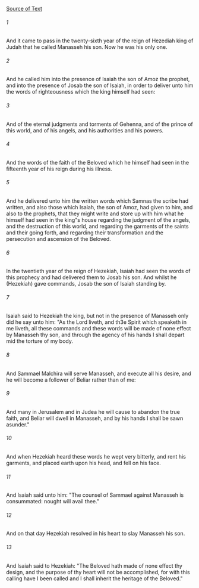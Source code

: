 [Source of Text](https://github.com/scrollmapper/bible_databases_deuterocanonical)

###### 1
And it came to pass in the twenty-sixth year of the reign of Hezediah king of Judah that he called Manasseh his son. Now he was his only one.

###### 2
And he called him into the presence of Isaiah the son of Amoz the prophet, and into the presence of Josab the son of Isaiah, in order to deliver unto him the words of righteousness which the king himself had seen:

###### 3
And of the eternal judgments and torments of Gehenna, and of the prince of this world, and of his angels, and his authorities and his powers.

###### 4
And the words of the faith of the Beloved which he himself had seen in the fifteenth year of his reign during his illness.

###### 5
And he delivered unto him the written words which Samnas the scribe had written, and also those which Isaiah, the son of Amoz, had given to him, and also to the prophets, that they might write and store up with him what he himself had seen in the king"s house regarding the judgment of the angels, and the destruction of this world, and regarding the garments of the saints and their going forth, and regarding their transformation and the persecution and ascension of the Beloved.

###### 6
In the twentieth year of the reign of Hezekiah, Isaiah had seen the words of this prophecy and had delivered them to Josab his son. And whilst he (Hezekiah) gave commands, Josab the son of Isaiah standing by.

###### 7
Isaiah said to Hezekiah the king, but not in the presence of Manasseh only did he say unto him: "As the Lord liveth, and th3e Spirit which speaketh in me liveth, all these commands and these words will be made of none effect by Manasseh thy son, and through the agency of his hands I shall depart mid the torture of my body.

###### 8
And Sammael Malchira will serve Manasseh, and execute all his desire, and he will become a follower of Beliar rather than of me:

###### 9
And many in Jerusalem and in Judea he will cause to abandon the true faith, and Beliar will dwell in Manasseh, and by his hands I shall be sawn asunder."

###### 10
And when Hezekiah heard these words he wept very bitterly, and rent his garments, and placed earth upon his head, and fell on his face.

###### 11
And Isaiah said unto him: "The counsel of Sammael against Manasseh is consummated: nought will avail thee."

###### 12
And on that day Hezekiah resolved in his heart to slay Manasseh his son.

###### 13
And Isaiah said to Hezekiah: "The Beloved hath made of none effect thy design, and the purpose of thy heart will not be accomplished, for with this calling have I been called and I shall inherit the heritage of the Beloved."